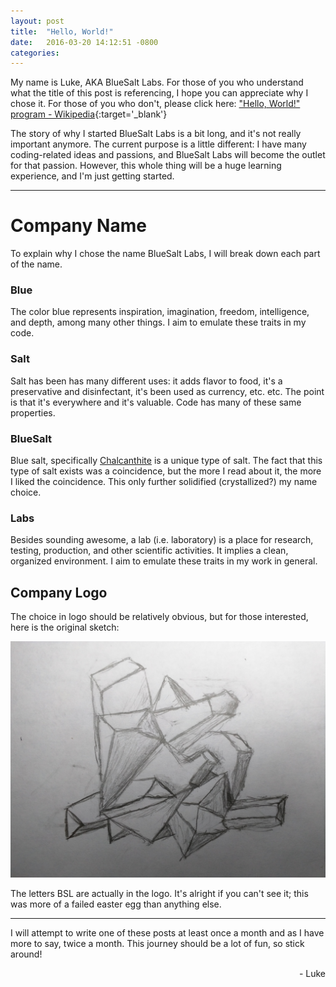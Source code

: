```yaml
---
layout: post
title:  "Hello, World!"
date:   2016-03-20 14:12:51 -0800
categories: 
---
```


My name is Luke, AKA BlueSalt Labs. For those of you who understand what the title of this post is referencing, I hope you can appreciate why I chose it. For those of you who don't, please click here: ["Hello, World!" program - Wikipedia](https://en.wikipedia.org/wiki/%22Hello,_World!%22_program){:target='_blank'}

The story of why I started BlueSalt Labs is a bit long, and it's not really important anymore. The current purpose is a little different: I have many coding-related ideas and passions, and BlueSalt Labs will become the outlet for that passion. However, this whole thing will be a huge learning experience, and I'm just getting started.

-----

# Company Name

To explain why I chose the name BlueSalt Labs, I will break down each part of the name.

### Blue

The color blue represents inspiration, imagination, freedom, intelligence, and depth, among many other things. I aim to emulate these traits in my code.

### Salt

Salt has been has many different uses: it adds flavor to food, it's a preservative and disinfectant, it's been used as currency, etc. etc. The point is that it's everywhere and it's valuable. Code has many of these same properties.

### BlueSalt

Blue salt, specifically <a href="https://en.wikipedia.org/wiki/Chalcanthite" target="_blank">Chalcanthite</a> is a unique type of salt. The fact that this type of salt exists was a coincidence, but the more I read about it, the more I liked the coincidence. This only further solidified (crystallized?) my name choice.

### Labs

Besides sounding awesome, a lab (i.e. laboratory) is a place for research, testing, production, and other scientific activities. It implies a clean, organized environment. I aim to emulate these traits in my work in general.

## Company Logo

The choice in logo should be relatively obvious, but for those interested, here is the original sketch:

<img class="img-responsive" src="/resources/images/uploads/2016/03/bsl-logo-sketch.jpg" alt="bsl-logo-sketch" />

The letters BSL are actually in the logo. It's alright if you can't see it; this was more of a failed easter egg than anything else.

-----

I will attempt to write one of these posts at least once a month and as I have more to say, twice a month. This journey should be a lot of fun, so stick around!
<p style="text-align: right;"> - Luke</p>